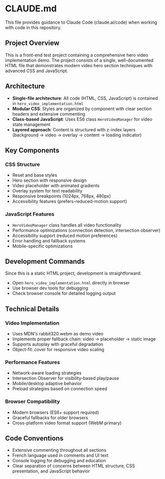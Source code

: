 # CLAUDE.md

This file provides guidance to Claude Code (claude.ai/code) when working with code in this repository.

## Project Overview

This is a front-end test project containing a comprehensive hero video implementation demo. The project consists of a single, well-documented HTML file that demonstrates modern video hero section techniques with advanced CSS and JavaScript.

## Architecture

- **Single-file architecture**: All code (HTML, CSS, JavaScript) is contained in `hero_video_implementation.html`
- **Modular CSS**: Styles are organized by component with clear section headers and extensive commenting
- **Class-based JavaScript**: Uses ES6 class `HeroVideoManager` for video state management
- **Layered approach**: Content is structured with z-index layers (background → video → overlay → content → loading indicator)

## Key Components

### CSS Structure
- Reset and base styles
- Hero section with responsive design
- Video placeholder with animated gradients
- Overlay system for text readability
- Responsive breakpoints (1024px, 768px, 480px)
- Accessibility features (prefers-reduced-motion support)

### JavaScript Features
- `HeroVideoManager` class handles all video functionality
- Performance optimizations (connection detection, intersection observer)
- Accessibility support (reduced motion preferences)
- Error handling and fallback systems
- Mobile-specific optimizations

## Development Commands

Since this is a static HTML project, development is straightforward:
- Open `hero_video_implementation.html` directly in browser
- Use browser dev tools for debugging
- Check browser console for detailed logging output

## Technical Details

### Video Implementation
- Uses MDN's rabbit320.webm as demo video
- Implements proper fallback chain: video → placeholder → static image
- Supports autoplay with graceful degradation
- Object-fit: cover for responsive video scaling

### Performance Features
- Network-aware loading strategies
- Intersection Observer for visibility-based play/pause
- Mobile/desktop adaptive behavior
- Preload strategies based on connection speed

### Browser Compatibility
- Modern browsers (ES6+ support required)
- Graceful fallbacks for older browsers
- Cross-platform video format support (WebM primary)

## Code Conventions

- Extensive commenting throughout all sections
- French language used in comments and UI text
- Console logging for debugging and education
- Clear separation of concerns between HTML structure, CSS presentation, and JavaScript behavior